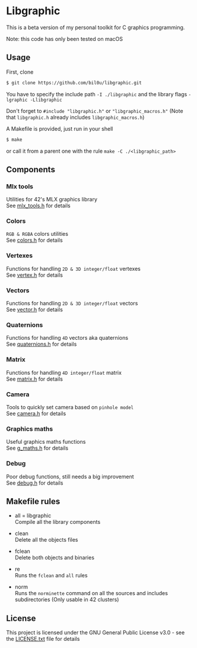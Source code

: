 # Libgraphic

This is a beta version of my personal toolkit for C graphics programming.  

Note: this code has only been tested on macOS  

## Usage

First, clone
```sh
$ git clone https://github.com/bil0u/libgraphic.git
```

You have to specify the include path `-I ./libgraphic` and the library flags `-lgraphic -Llibgraphic`  

Don't forget to `#include "libgraphic.h"` or `"libgraphic_macros.h"`
(Note that `libgraphic.h` already includes `libgraphic_macros.h`)  

A Makefile is provided, just run in your shell
```sh
$ make
```
or call it from a parent one with the rule `make -C ./<libgraphic_path>`

## Components

### Mlx tools
Utilities for 42's MLX graphics library  
See [mlx_tools.h](mlx_tools/includes/mlx_tools.h) for details  

### Colors
`RGB & RGBA` colors utilities  
See [colors.h](colors/includes/colors.h) for details  

### Vertexes
Functions for handling `2D & 3D integer/float` vertexes  
See [vertex.h](vertex/includes/vertex.h) for details  

### Vectors
Functions for handling `2D & 3D integer/float` vectors  
See [vector.h](vector/includes/vector.h) for details  

### Quaternions
Functions for handling `4D` vectors aka quaternions  
See [quaternions.h](quaternions/includes/quaternions.h) for details  

### Matrix
Functions for handling `4D integer/float` matrix  
See [matrix.h](matrix/includes/matrix.h) for details  

### Camera
Tools to quickly set camera based on `pinhole model`  
See [camera.h](camera/includes/camera.h) for details  

### Graphics maths
Useful graphics maths functions  
See [g_maths.h](g_maths/includes/g_maths.h) for details  

### Debug
Poor debug functions, still needs a big improvement  
See [debug.h](debug/includes/debug.h) for details  

## Makefile rules

* all = libgraphic  
   Compile all the library components  

* clean  
   Delete all the objects files  

* fclean  
   Delete both objects and binaries  

* re  
   Runs the `fclean` and `all` rules  

* norm  
   Runs the `norminette` command on all the sources and includes subdirectories (Only usable in 42 clusters)  

## License

This project is licensed under the GNU General Public License v3.0 - see the [LICENSE.txt](LICENSE.txt) file for details
